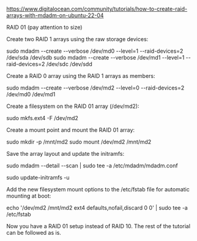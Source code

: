 https://www.digitalocean.com/community/tutorials/how-to-create-raid-arrays-with-mdadm-on-ubuntu-22-04

RAID 01 (pay attention to size)

Create two RAID 1 arrays using the raw storage devices:

  sudo mdadm --create --verbose /dev/md0 --level=1 --raid-devices=2 /dev/sda /dev/sdb
  sudo mdadm --create --verbose /dev/md1 --level=1 --raid-devices=2 /dev/sdc /dev/sdd

Create a RAID 0 array using the RAID 1 arrays as members:

  sudo mdadm --create --verbose /dev/md2 --level=0 --raid-devices=2 /dev/md0 /dev/md1

Create a filesystem on the RAID 01 array (/dev/md2):

  sudo mkfs.ext4 -F /dev/md2

Create a mount point and mount the RAID 01 array:

  sudo mkdir -p /mnt/md2
  sudo mount /dev/md2 /mnt/md2

Save the array layout and update the initramfs:

  sudo mdadm --detail --scan | sudo tee -a /etc/mdadm/mdadm.conf

  sudo update-initramfs -u

Add the new filesystem mount options to the /etc/fstab file for automatic mounting at boot:

  echo '/dev/md2 /mnt/md2 ext4 defaults,nofail,discard 0 0' | sudo tee -a /etc/fstab

Now you have a RAID 01 setup instead of RAID 10. The rest of the tutorial can be followed as is.
